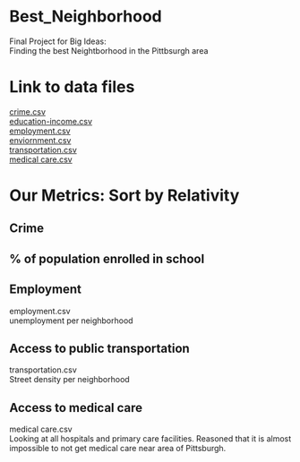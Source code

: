 # Best_Neighborhood
Final Project for Big Ideas:  
Finding the best Neightborhood in the Pittbsurgh area

# Link to data files
[crime.csv](https://data.wprdc.org/dataset/pgh/resource/204f63f4-296f-4f1d-bbdd-946b183fa5a0)  
[education-income.csv](https://data.wprdc.org/dataset/pgh/resource/f7b19c6c-aa66-419b-b0e1-9998d7ddfcbc)  
[employment.csv](https://data.wprdc.org/dataset/pgh/resource/fd095080-d32c-4669-8b62-c80f4f32723a)  
[enviornment.csv](https://data.wprdc.org/dataset/pgh/resource/14501cb9-308d-49ce-8bbb-7933ad703fe1)  
[transportation.csv](https://data.wprdc.org/dataset/pgh/resource/5d61b60b-bd25-4c33-8420-e31a9135ec6e)  
[medical care.csv](https://data.wprdc.org/dataset/allegheny-county-primary-care-facilities/resource/a11c31cf-a116-4076-8475-c4f185358c2d?view_id=faec2f01-cafe-4b7a-9867-e07e9e8b072b)

# Our Metrics: Sort by Relativity
## Crime

## % of population enrolled in school


## Employment
employment.csv  
unemployment per neighborhood

## Access to public transportation
transportation.csv  
Street density per neighborhood

## Access to medical care
medical care.csv  
Looking at all hospitals and primary care facilities. Reasoned that it is almost impossible to not get medical care near area of Pittsburgh.